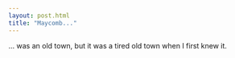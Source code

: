 ```yaml
---
layout: post.html
title: "Maycomb..."
---
```

... was an old town, but it was a tired old town when I first knew it.
